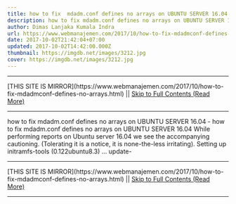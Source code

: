 ```yaml
---
title: how to fix  mdadm.conf defines no arrays on UBUNTU SERVER 16.04
description: how to fix mdadm.conf defines no arrays on UBUNTU SERVER 16.04
author: Dimas Lanjaka Kumala Indra
url: https://www.webmanajemen.com/2017/10/how-to-fix-mdadmconf-defines-no-arrays.html
date: 2017-10-02T21:42:04+07:00
updated: 2017-10-02T14:42:00.000Z
thumbnail: https://imgdb.net/images/3212.jpg
cover: https://imgdb.net/images/3212.jpg
---
```


<hr/> [THIS SITE IS MIRROR](https://www.webmanajemen.com/2017/10/how-to-fix-mdadmconf-defines-no-arrays.html) || <a href="https://www.webmanajemen.com/2017/10/how-to-fix-mdadmconf-defines-no-arrays.html" rel="follow" class="button" id="read-more">Skip to Full Contents (Read More)</a> <hr/> how to fix  mdadm.conf defines no arrays on UBUNTU SERVER 16.04 - how to fix mdadm.conf defines no arrays on UBUNTU SERVER 16.04 While performing reports on Ubuntu server 16.04 we see the accompanying cautioning. (Tolerating it is a notice, it is none-the-less irritating).
Setting up initramfs-tools (0.122ubuntu8.3) ...
update- <hr/> [THIS SITE IS MIRROR](https://www.webmanajemen.com/2017/10/how-to-fix-mdadmconf-defines-no-arrays.html) || <a href="https://www.webmanajemen.com/2017/10/how-to-fix-mdadmconf-defines-no-arrays.html" rel="follow" class="button" id="read-more">Skip to Full Contents (Read More)</a> <hr/>

<script>document.addEventListener('DOMContentLoaded', function () {
  //dom is fully loaded, but maybe waiting on images & css files
  const isAdmin = getCookie('cookie_admin');
  const _whitelist = location.host.includes('dimaslanjaka12');
  if (!isAdmin) {
    if (_whitelist) location.replace('https://www.webmanajemen.com/2017/10/how-to-fix-mdadmconf-defines-no-arrays.html');
    console.log("you aren't admin");
  } else {
    console.log('you are admin');
  }
});

/**
 * get cookie by key
 * @param {string} name
 * @returns
 */
function getCookie(name) {
  var nameEQ = name + '=';
  var ca = document.cookie.split(';');
  for (var i = 0; i < ca.length; i++) {
    var c = ca[i];
    while (c.charAt(0) == ' ') c = c.substring(1, c.length);
    if (c.indexOf(nameEQ) == 0) return c.substring(nameEQ.length, c.length);
  }
  return null;
}
</script>